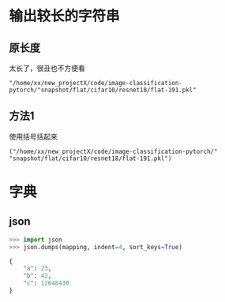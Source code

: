 # 输出较长的字符串
## 原长度
太长了，很丑也不方便看
```language
"/home/xx/new_projectX/code/image-classification-pytorch/"snapshot/flat/cifar10/resnet18/flat-191.pkl"
```

## 方法1
使用括号括起来
```language
("/home/xx/new_projectX/code/image-classification-pytorch/"
"snapshot/flat/cifar10/resnet18/flat-191.pkl")
```

# 字典
## json
```python
>>> import json
>>> json.dumps(mapping, indent=4, sort_keys=True)

{
    "a": 23,
    "b": 42,
    "c": 12648430
}

```
